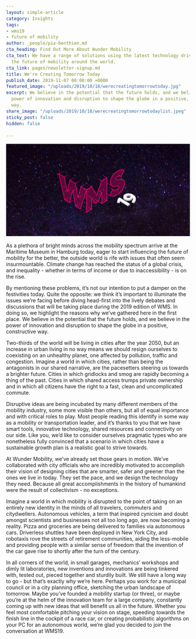 ```yaml
---
layout: simple-article
category: Insights
tags:
- wms19
- future of mobility
author: _people/pia-benthien.md
cta_heading: Find Out More About Wunder Mobility
cta_text: We have a range of solutions using the latest technology driving forward
  the future of mobility around the world.
cta_link: pages/newsletter-signup.md
title: We're Creating Tomorrow Today
publish_date: 2019-11-07 00:00:00 +0000
featured_image: "/uploads/2019/10/18/werecreatingtomorrowtoday.jpg"
excerpt: We believe in the potential that the future holds, and we believe in the
  power of innovation and disruption to shape the globe in a positive, constructive
  way.
share_image: "/uploads/2019/10/18/werecreatingtomorrowtodaylist.jpeg"
sticky_post: false
hidden: false

---
```

![](/uploads/2019/10/18/werecreatingtomorrowtodaybody.jpg)

As a plethora of bright minds across the mobility spectrum arrive at the Maritime Museum in Hamburg today, eager to start influencing the future of mobility for the better, the outside world is rife with issues that often seem insurmountable. Climate change has reached the status of a global crisis, and inequality - whether in terms of income or due to inaccessibility - is on the rise.

By mentioning these problems, it’s not our intention to put a damper on the festivities today. Quite the opposite: we think it’s important to illuminate the issues we’re facing before diving head-first into the lively debates and discussions that will be taking place during the 2019 edition of WMS. In doing so, we highlight the reasons why we’ve gathered here in the first place. We believe in the potential that the future holds, and we believe in the power of innovation and disruption to shape the globe in a positive, constructive way.

Two-thirds of the world will be living in cities after the year 2050, but an increase in urban living in no way means we should resign ourselves to coexisting on an unhealthy planet, one affected by pollution, traffic and congestion. Imagine a world in which cities, rather than being the antagonists in our shared narrative, are the pacesetters steering us towards a brighter future. Cities in which gridlocks and smog are rapidly becoming a thing of the past. Cities in which shared access trumps private ownership and in which all citizens have the right to a fast, clean and uncomplicated commute.

Disruptive ideas are being incubated by many different members of the mobility industry, some more visible than others, but all of equal importance and with critical roles to play. Most people reading this identify in some way as a mobility or transportation leader, and it’s thanks to you that we have smart tools, innovative technology, shared resources and connectivity on our side. Like you, we’d like to consider ourselves pragmatic types who are nonetheless fully convinced that a scenario in which cities have a sustainable growth plan is a realistic goal to strive towards.

At Wunder Mobility, we’ve already set those gears in motion. We’ve collaborated with city officials who are incredibly motivated to accomplish their vision of designing cities that are smarter, safer and greener than the ones we live in today. They set the pace, and we design the technology they need. Because all great accomplishments in the history of humankind were the result of collectivism - no exceptions.

Imagine a world in which mobility is disrupted to the point of taking on an entirely new identity in the minds of all travelers, commuters and citydwellers. Autonomous vehicles, a term that inspired cynicism and doubt amongst scientists and businesses not all too long ago, are now becoming a reality. Pizza and groceries are being delivered to families via autonomous cars. Driverless shuttles have been deployed in New York City, and robotaxis rove the streets of retirement communities, aiding the less-mobile and providing people with a similar sense of freedom that the invention of the car gave rise to shortly after the turn of the century.

In all corners of the world, in small garages, mechanics’ workshops and dimly lit laboratories, new inventions and innovations are being tinkered with, tested out, pieced together and sturdily built. We still have a long way to go - but that’s exactly why we’re here. Perhaps you work for a municipal council or in a city planning office, sketching the urban landscape of tomorrow. Maybe you’ve founded a mobility startup (or three), or maybe you’re at the helm of the innovation team for a large company, constantly coming up with new ideas that will benefit us all in the future. Whether you feel most comfortable pitching your vision on stage, speeding towards the finish line in the cockpit of a race car, or creating probabilistic algorithms on your PC for an autonomous world, we’re glad you decided to join the conversation at WMS19.